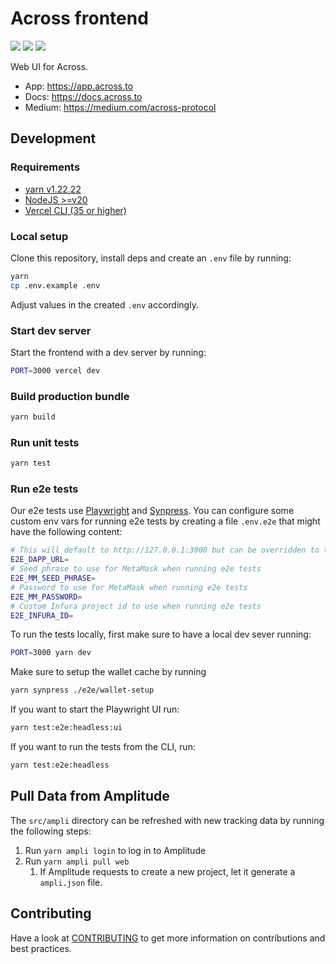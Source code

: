 # Across frontend

<a href="https://discord.across.to" target="_blank" rel="noreferrer">![](https://img.shields.io/badge/Chat%20on-Discord-%235766f2)</a>
<a href="https://forum.across.to/" target="_blank" rel="noreferrer">![](https://img.shields.io/discourse/status?server=https%3A%2F%2Fforum.across.to%2F)</a>
<a href="https://twitter.com/AcrossProtocol/" target="_blank" rel="noreferrer">![](https://img.shields.io/twitter/follow/AcrossProtocol?style=social)</a>

Web UI for Across.

- App: <https://app.across.to>
- Docs: <https://docs.across.to>
- Medium: <https://medium.com/across-protocol>

## Development

### Requirements

- [yarn v1.22.22](https://classic.yarnpkg.com/en/docs/install)
- [NodeJS >=v20](https://nodejs.org)
- [Vercel CLI (35 or higher)](https://vercel.com/docs/cli)

### Local setup

Clone this repository, install deps and create an `.env` file by running:

```bash
yarn
cp .env.example .env
```

Adjust values in the created `.env` accordingly.

### Start dev server

Start the frontend with a dev server by running:

```bash
PORT=3000 vercel dev
```

### Build production bundle

```bash
yarn build
```

### Run unit tests

```bash
yarn test
```

### Run e2e tests

Our e2e tests use [Playwright](https://playwright.dev/) and [Synpress](https://synpress.io/). You can configure some custom env vars for running e2e tests by creating a file `.env.e2e` that might have the following content:

```bash
# This will default to http://127.0.0.1:3000 but can be overridden to target a different deployment
E2E_DAPP_URL=
# Seed phrase to use for MetaMask when running e2e tests
E2E_MM_SEED_PHRASE=
# Password to use for MetaMask when running e2e tests
E2E_MM_PASSWORD=
# Custom Infura project id to use when running e2e tests
E2E_INFURA_ID=
```

To run the tests locally, first make sure to have a local dev sever running:

```bash
PORT=3000 yarn dev
```

Make sure to setup the wallet cache by running

```bash
yarn synpress ./e2e/wallet-setup
```

If you want to start the Playwright UI run:

```bash
yarn test:e2e:headless:ui
```

If you want to run the tests from the CLI, run:

```bash
yarn test:e2e:headless
```

## Pull Data from Amplitude

The `src/ampli` directory can be refreshed with new tracking data by running the following steps:

1. Run `yarn ampli login` to log in to Amplitude
2. Run `yarn ampli pull web`
   1. If Amplitude requests to create a new project, let it generate a `ampli.json` file.

## Contributing

Have a look at [CONTRIBUTING](./CONTRIBUTING.md) to get more information on contributions and best practices.
